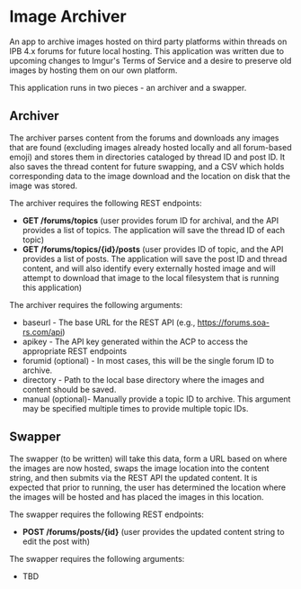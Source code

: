 # Image Archiver

An app to archive images hosted on third party platforms within threads on IPB 4.x forums for future local hosting.  This application was written due to upcoming changes to Imgur's Terms of Service and a desire to preserve old images by hosting them on our own platform.

This application runs in two pieces - an archiver and a swapper.

## Archiver

The archiver parses content from the forums and downloads any images that are found (excluding images already hosted locally and all forum-based emoji) and stores them in directories cataloged by thread ID and post ID.  It also saves the thread content for future swapping, and a CSV which holds corresponding data to the image download and the location on disk that the image was stored.

The archiver requires the following REST endpoints:
* **GET /forums/topics** (user provides forum ID for archival, and the API provides a list of topics.  The application will save the thread ID of each topic)
* **GET /forums/topics/{id}/posts** (user provides ID of topic, and the API provides a list of posts.  The application will save the post ID and thread content, and will also identify every externally hosted image and will attempt to download that image to the local filesystem that is running this application)

The archiver requires the following arguments:
* baseurl - The base URL for the REST API (e.g., https://forums.soa-rs.com/api)
* apikey - The API key generated within the ACP to access the appropriate REST endpoints
* forumid (optional) - In most cases, this will be the single forum ID to archive.
* directory - Path to the local base directory where the images and content should be saved.
* manual (optional)- Manually provide a topic ID to archive.  This argument may be specified multiple times to provide multiple topic IDs.

## Swapper

The swapper (to be written) will take this data, form a URL based on where the images are now hosted, swaps the image location into the content string, and then submits via the REST API the updated content.  It is expected that prior to running, the user has determined the location where the images will be hosted and has placed the images in this location.

The swapper requires the following REST endpoints:
* **POST /forums/posts/{id}** (user provides the updated content string to edit the post with)

The swapper requires the following arguments:
* TBD